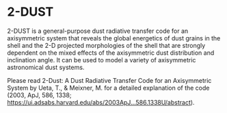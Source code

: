 # 2-DUST
2-DUST is a general-purpose dust radiative transfer code for an axisymmetric system that reveals the global energetics of dust grains in the shell and the 2-D projected morphologies of the shell that are strongly dependent on the mixed effects of the axisymmetric dust distribution and inclination angle. It can be used to model a variety of axisymmetric astronomical dust systems.

Please read 2-Dust: A Dust Radiative Transfer Code for an Axisymmetric System by Ueta, T., & Meixner, M. for a detailed explanation of the code (2003, ApJ, 586, 1338; https://ui.adsabs.harvard.edu/abs/2003ApJ...586.1338U/abstract).
